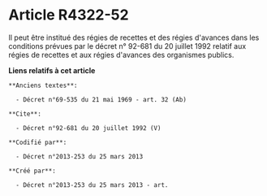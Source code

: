 # Article R4322-52

Il peut être institué des régies de recettes et des régies d'avances dans les conditions prévues par le décret n° 92-681 du
20 juillet 1992 relatif aux régies de recettes et aux régies d'avances des organismes publics.

**Liens relatifs à cet article**

	**Anciens textes**:

	  - Décret n°69-535 du 21 mai 1969 - art. 32 (Ab)

	**Cite**:

	  - Décret n°92-681 du 20 juillet 1992 (V)

	**Codifié par**:

	  - Décret n°2013-253 du 25 mars 2013

	**Créé par**:

	  - Décret n°2013-253 du 25 mars 2013 - art.
